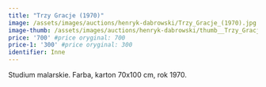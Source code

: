 ```yaml
---
title: "Trzy Gracje (1970)"
image: /assets/images/auctions/henryk-dabrowski/Trzy_Gracje_(1970).jpg
image-thumb: /assets/images/auctions/henryk-dabrowski/thumb__Trzy_Gracje_(1970).jpg
price: '700' #price oryginal: 700
price-1: '300' #price oryginal: 300
identifier: Inne
---
```


Studium malarskie. Farba, karton 70x100 cm, rok 1970.